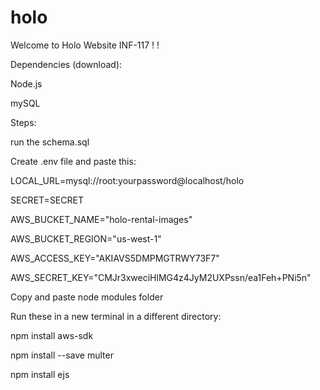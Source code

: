 # holo

Welcome to Holo Website INF-117 ! !

Dependencies (download):

Node.js

mySQL

Steps:

run the schema.sql

Create .env file and paste this:

LOCAL_URL=mysql://root:yourpassword@localhost/holo

SECRET=SECRET

AWS_BUCKET_NAME="holo-rental-images"

AWS_BUCKET_REGION="us-west-1"

AWS_ACCESS_KEY="AKIAVS5DMPMGTRWY73F7"

AWS_SECRET_KEY="CMJr3xweciHlMG4z4JyM2UXPssn/ea1Feh+PNi5n"

Copy and paste node modules folder

Run these in a new terminal in a different directory:

npm install aws-sdk

npm install --save multer

npm install ejs 
